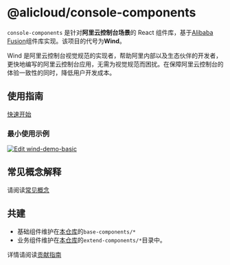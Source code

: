 # @alicloud/console-components

`console-components` 是针对**阿里云控制台场景**的 React 组件库，基于[Alibaba Fusion](https://github.com/alibaba-fusion/next)组件库实现。该项目的代号为**Wind**。

Wind 是阿里云控制台视觉规范的实现者，帮助阿里内部以及生态伙伴的开发者，更快地编写的阿里云控制台应用，无需为视觉规范而困扰。在保障阿里云控制台的体验一致性的同时，降低用户开发成本。

## 使用指南

[快速开始](./guides/quick-start.md)

### 最小使用示例

[![Edit wind-demo-basic](https://codesandbox.io/static/img/play-codesandbox.svg)](https://codesandbox.io/s/github/csr632/wind-demo-basic/tree/master/?fontsize=14)

## 常见概念解释

请阅读[常见概念](./guides/concepts.md)

## 共建

- 基础组件维护在[本仓库](https://github.com/aliyun/alibabacloud-console-components/tree/master/packages)的`base-components/*`
- 业务组件维护在[本仓库](https://github.com/aliyun/alibabacloud-console-components/tree/master/packages)的`extend-components/*`目录中。

详情请阅读[贡献指南](./guides/contributing.md)
